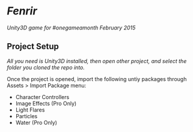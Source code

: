# _Fenrir_

_Unity3D game for #onegameamonth February 2015_

## Project Setup

_All you need is Unity3D installed, then open other project, and select the folder you cloned the repo into._ 

Once the project is opened, import the following untiy packages through Assets > Import Package menu:
- Character Controllers
- Image Effects (Pro Only)
- Light Flares
- Particles
- Water (Pro Only)
